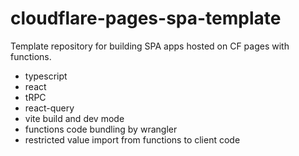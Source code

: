 # cloudflare-pages-spa-template
Template repository for building SPA apps hosted on CF pages with functions.

- typescript
- react
- tRPC
- react-query
- vite build and dev mode
- functions code bundling by wrangler
- restricted value import from functions to client code 
